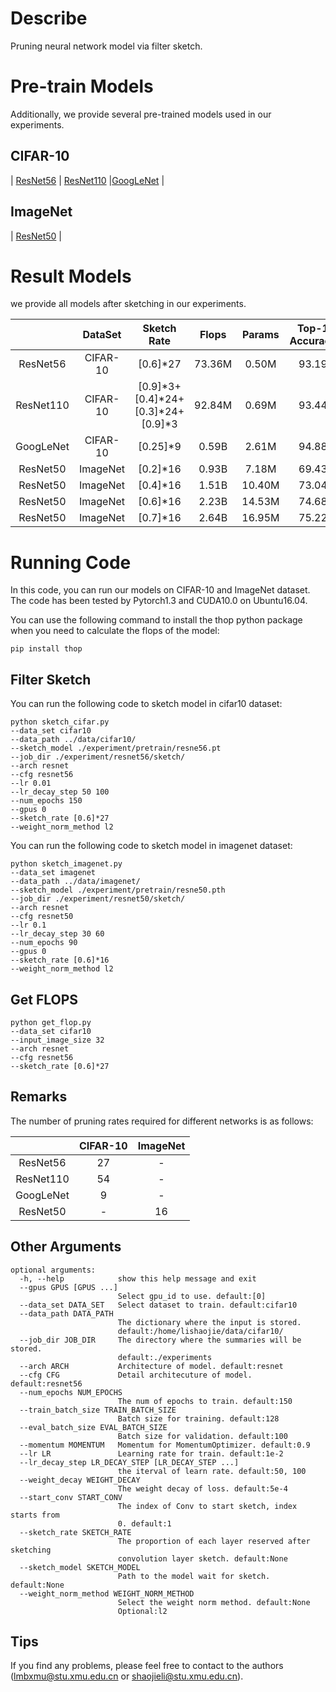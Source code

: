 # Describe

Pruning neural network model via filter sketch.

# Pre-train Models

Additionally, we provide several  pre-trained models used in our experiments.

## CIFAR-10

| [ResNet56](https://drive.google.com/open?id=1pt-LgK3kI_4ViXIQWuOP0qmmQa3p2qW5) | [ResNet110](https://drive.google.com/open?id=1Uqg8_J-q2hcsmYTAlRtknCSrkXDqYDMD) |[GoogLeNet](https://drive.google.com/open?id=1YNno621EuTQTVY2cElf8YEue9J4W5BEd) | 

## ImageNet

| [ResNet50](https://download.pytorch.org/models/resnet50-19c8e357.pth) |

# Result Models

we provide all models after sketching in our experiments.

|           | DataSet  |              Sketch Rate              | Flops  | Params | Top-1 Accuracy | Top-5 Accuracy |                           Download                           |
| :-------: | :------: | :-----------------------------------: | :----: | :----: | :------------: | :------------: | :----------------------------------------------------------: |
| ResNet56  | CIFAR-10 |               [0.6]*27                | 73.36M | 0.50M  |     93.19      |       -        | [Link](https://drive.google.com/open?id=1E1I1Cg5Ki6aIzvjKixDSrjuEeV6rnrRF) |
| ResNet110 | CIFAR-10 | [0.9]\*3+[0.4]\*24+[0.3]\*24+[0.9]\*3 | 92.84M | 0.69M  |     93.44      |       -        | [Link](https://drive.google.com/open?id=1h0vh6pprBXDz8FYQK43gQT6PirmGtkVa) |
| GoogLeNet | CIFAR-10 |               [0.25]*9                | 0.59B  | 2.61M  |     94.88      |       -        | [Link](https://drive.google.com/open?id=10uS8hDD4n85fiSGUxBtKljcpRPHeHWX0) |
| ResNet50  | ImageNet |               [0.2]*16                | 0.93B  | 7.18M  |     69.43      |     89.23      | [Link](https://drive.google.com/open?id=1Xo82p37IVKelp4K79tn8TaBdU4bvqhPj) |
| ResNet50  | ImageNet |               [0.4]*16                | 1.51B  | 10.40M |     73.04      |     91.18      | [Link](https://drive.google.com/open?id=1Q-aUjEUh5Q-3Syc5i1n0ZBq85QDUpUtQ) |
| ResNet50  | ImageNet |               [0.6]*16                | 2.23B  | 14.53M |     74.68      |     92.17      | [Link](https://drive.google.com/open?id=1Kk2PRsFAsK_uhs8siWnfvURJlz4zc_j2) |
| ResNet50  | ImageNet |               [0.7]*16                | 2.64B  | 16.95M |     75.22      |     92.50      | [Link](https://drive.google.com/open?id=13Fc-eNP4z3HSQuikcRmHLSvpVJrjXYVu) |

# Running Code

In this code, you can run our models on CIFAR-10 and ImageNet dataset. The code has been tested by Pytorch1.3 and CUDA10.0 on Ubuntu16.04.

You can use the following command to install the thop python package when you need to calculate the flops of the model:

```shell
pip install thop
```

## Filter Sketch

You can run the following code to sketch model in cifar10 dataset:

```shell
python sketch_cifar.py 
--data_set cifar10 
--data_path ../data/cifar10/
--sketch_model ./experiment/pretrain/resne56.pt 
--job_dir ./experiment/resnet56/sketch/
--arch resnet 
--cfg resnet56 
--lr 0.01
--lr_decay_step 50 100
--num_epochs 150 
--gpus 0
--sketch_rate [0.6]*27
--weight_norm_method l2
```

You can run the following code to sketch model in imagenet dataset:

```shell
python sketch_imagenet.py 
--data_set imagenet 
--data_path ../data/imagenet/
--sketch_model ./experiment/pretrain/resne50.pth 
--job_dir ./experiment/resnet50/sketch/
--arch resnet 
--cfg resnet50 
--lr 0.1
--lr_decay_step 30 60
--num_epochs 90 
--gpus 0
--sketch_rate [0.6]*16
--weight_norm_method l2
```

## Get FLOPS

```shell
python get_flop.py 
--data_set cifar10 
--input_image_size 32 
--arch resnet 
--cfg resnet56
--sketch_rate [0.6]*27
```

## Remarks

The number of pruning rates required for different networks is as follows:

|           | CIFAR-10 | ImageNet |
| :-------: | :------: | :------: |
| ResNet56  |    27    |    -     |
| ResNet110 |    54    |    -     |
| GoogLeNet |    9     |    -     |
| ResNet50  |    -     |    16    |

## Other Arguments

```shell
optional arguments:
  -h, --help            show this help message and exit
  --gpus GPUS [GPUS ...]
                        Select gpu_id to use. default:[0]
  --data_set DATA_SET   Select dataset to train. default:cifar10
  --data_path DATA_PATH
                        The dictionary where the input is stored.
                        default:/home/lishaojie/data/cifar10/
  --job_dir JOB_DIR     The directory where the summaries will be stored.
                        default:./experiments
  --arch ARCH           Architecture of model. default:resnet
  --cfg CFG             Detail architecuture of model. default:resnet56
  --num_epochs NUM_EPOCHS
                        The num of epochs to train. default:150
  --train_batch_size TRAIN_BATCH_SIZE
                        Batch size for training. default:128
  --eval_batch_size EVAL_BATCH_SIZE
                        Batch size for validation. default:100
  --momentum MOMENTUM   Momentum for MomentumOptimizer. default:0.9
  --lr LR               Learning rate for train. default:1e-2
  --lr_decay_step LR_DECAY_STEP [LR_DECAY_STEP ...]
                        the iterval of learn rate. default:50, 100
  --weight_decay WEIGHT_DECAY
                        The weight decay of loss. default:5e-4
  --start_conv START_CONV
                        The index of Conv to start sketch, index starts from
                        0. default:1
  --sketch_rate SKETCH_RATE
                        The proportion of each layer reserved after sketching
                        convolution layer sketch. default:None
  --sketch_model SKETCH_MODEL
                        Path to the model wait for sketch. default:None
  --weight_norm_method WEIGHT_NORM_METHOD
                        Select the weight norm method. default:None
                        Optional:l2
```

## Tips

If you find any problems, please feel free to contact to the authors ([lmbxmu@stu.xmu.edu.cn](mailto:lmbxmu@stu.xmu.edu.cn) or [shaojieli@stu.xmu.edu.cn](mailto:shaojieli@stu.xmu.edu.cn)).
